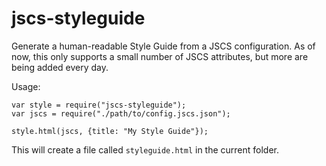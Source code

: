 # jscs-styleguide
Generate a human-readable Style Guide from a JSCS configuration. As of now, this only supports a small number of JSCS attributes, but more are being added every day. 

Usage:
```
var style = require("jscs-styleguide");
var jscs = require("./path/to/config.jscs.json");

style.html(jscs, {title: "My Style Guide"});
```

This will create a file called `styleguide.html` in the current folder.
